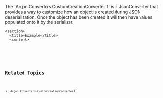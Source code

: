 <?xml version="1.0" encoding="utf-8"?>
<topic id="CustomCreationConverter" revisionNumber="1">
  <developerConceptualDocument xmlns="http://ddue.schemas.microsoft.com/authoring/2003/5" xmlns:xlink="http://www.w3.org/1999/xlink">
The `Argon.Converters.CustomCreationConverter`1`
      is a JsonConverter that provides a way
      to customize how an object is created during JSON deserialization. Once
      the object has been created it will then have values populated onto it by
      the serializer.

    <section>
      <title>Example</title>
      <content>
<code lang="cs" source="..\Src\Tests\Documentation\SerializationTests.cs" region="CustomCreationConverterObject" title="CustomCreationConverter" />
<code lang="cs" source="..\Src\Tests\Documentation\SerializationTests.cs" region="CustomCreationConverterExample" title="CustomCreationConverter Example" />
      </content>
    </section>


## Related Topics

 * `Argon.Converters.CustomCreationConverter`1`